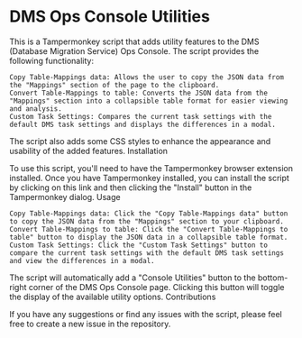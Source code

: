 # DMS Ops Console Utilities

This is a Tampermonkey script that adds utility features to the DMS (Database Migration Service) Ops Console. The script provides the following functionality:

    Copy Table-Mappings data: Allows the user to copy the JSON data from the "Mappings" section of the page to the clipboard.
    Convert Table-Mappings to table: Converts the JSON data from the "Mappings" section into a collapsible table format for easier viewing and analysis.
    Custom Task Settings: Compares the current task settings with the default DMS task settings and displays the differences in a modal.

The script also adds some CSS styles to enhance the appearance and usability of the added features.
Installation

To use this script, you'll need to have the Tampermonkey browser extension installed. Once you have Tampermonkey installed, you can install the script by clicking on this link and then clicking the "Install" button in the Tampermonkey dialog.
Usage

    Copy Table-Mappings data: Click the "Copy Table-Mappings data" button to copy the JSON data from the "Mappings" section to your clipboard.
    Convert Table-Mappings to table: Click the "Convert Table-Mappings to table" button to display the JSON data in a collapsible table format.
    Custom Task Settings: Click the "Custom Task Settings" button to compare the current task settings with the default DMS task settings and view the differences in a modal.

The script will automatically add a "Console Utilities" button to the bottom-right corner of the DMS Ops Console page. Clicking this button will toggle the display of the available utility options.
Contributions

If you have any suggestions or find any issues with the script, please feel free to create a new issue in the repository.
